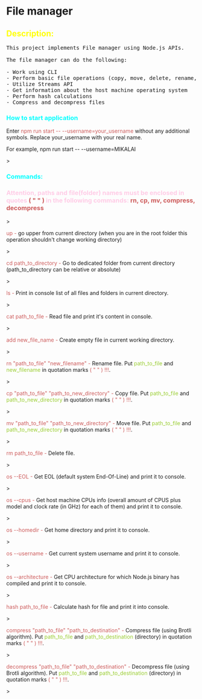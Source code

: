 # File manager

<h2 style="color: yellow">Description:</h2>

<pre>This project implements File manager using Node.js APIs.

The file manager can do the following:

- Work using CLI
- Perform basic file operations (copy, move, delete, rename, etc.)
- Utilize Streams API
- Get information about the host machine operating system
- Perform hash calculations
- Compress and decompress files</pre>

<h3 style="color: aqua">How to start application</h3>
<p>Enter <span style="color: indianred">npm run start -- --username=your_username</span> without any additional symbols. Replace your_username with your real name.</p>
<p>For example, npm run start -- --username=MIKALAI</p>>

<h3 style="color: aqua">Commands:</h3>

<h3 style="color: hsl(330, 100%, 90%)">Attention, paths and file(folder) names must be enclosed in quotes <span style="color: indianred">( " " )</span> in the following commands: <span style="color: indianred">rn, cp, mv, compress, decompress</span></h3>>

<p><span style="color: indianred">up - </span> go upper from current directory (when you are in the root folder this operation shouldn't change working directory)</p>>
<p><span style="color: indianred">cd path_to_directory - </span> Go to dedicated folder from current directory (path_to_directory can be relative or absolute)</p>>
<p><span style="color: indianred">ls - </span> Print in console list of all files and folders in current directory.</p>>
<p><span style="color: indianred">cat path_to_file - </span> Read file and print it's content in console.</p>>
<p><span style="color: indianred">add new_file_name - </span> Create empty file in current working directory.</p>>
<p><span style="color: indianred">rn "path_to_file" "new_filename" - </span> Rename file. Put <span style="color: yellowgreen">path_to_file</span> and <span style="color: yellowgreen">new_filename</span> in quotation marks <span style="color: indianred">( " " ) !!!</span>.</p>>
<p><span style="color: indianred">cp "path_to_file" "path_to_new_directory" - </span> Copy file. Put <span style="color: yellowgreen">path_to_file</span> and <span style="color: yellowgreen">path_to_new_directory</span> in quotation marks <span style="color: indianred">( " " ) !!!</span>.</p>>
<p><span style="color: indianred">mv "path_to_file" "path_to_new_directory" - </span> Move file. Put <span style="color: yellowgreen">path_to_file</span> and <span style="color: yellowgreen">path_to_new_directory</span> in quotation marks <span style="color: indianred">( " " ) !!!</span>.</p>>
<p><span style="color: indianred">rm path_to_file - </span> Delete file.</p>>
<p><span style="color: indianred">os --EOL - </span> Get EOL (default system End-Of-Line) and print it to console.</p>>
<p><span style="color: indianred">os --cpus - </span> Get host machine CPUs info (overall amount of CPUS plus model and clock rate (in GHz) for each of them) and print it to console.</p>>
<p><span style="color: indianred">os --homedir - </span> Get home directory and print it to console.</p>>
<p><span style="color: indianred">os --username - </span> Get current system username and print it to console.</p>>
<p><span style="color: indianred">os --architecture - </span> Get CPU architecture for which Node.js binary has compiled and print it to console.</p>>
<p><span style="color: indianred">hash path_to_file - </span> Calculate hash for file and print it into console.</p>>
<p><span style="color: indianred">compress "path_to_file" "path_to_destination" - </span> Compress file (using Brotli algorithm). Put <span style="color: yellowgreen">path_to_file</span> and <span style="color: yellowgreen">path_to_destination</span> (directory) in quotation marks <span style="color: indianred">( " " ) !!!</span>.</p>>
<p><span style="color: indianred">decompress "path_to_file" "path_to_destination" - </span> Decompress file (using Brotli algorithm). Put <span style="color: yellowgreen">path_to_file</span> and <span style="color: yellowgreen">path_to_destination</span> (directory) in quotation marks <span style="color: indianred">( " " ) !!!</span>.</p>>


